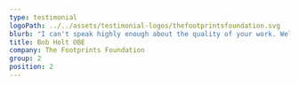 ```yaml
---
type: testimonial
logoPath: ../../assets/testimonial-logos/thefootprintsfoundation.svg
blurb: "I can't speak highly enough about the quality of your work. Well done."
title: Bob Holt OBE
company: The Footprints Foundation
group: 2
position: 2
---
```

